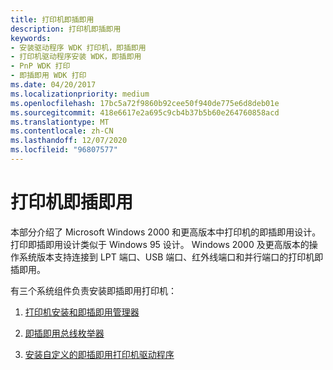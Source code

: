 ```yaml
---
title: 打印机即插即用
description: 打印机即插即用
keywords:
- 安装驱动程序 WDK 打印机，即插即用
- 打印机驱动程序安装 WDK，即插即用
- PnP WDK 打印
- 即插即用 WDK 打印
ms.date: 04/20/2017
ms.localizationpriority: medium
ms.openlocfilehash: 17bc5a72f9860b92cee50f940de775e6d8deb01e
ms.sourcegitcommit: 418e6617e2a695c9cb4b37b5b60e264760858acd
ms.translationtype: MT
ms.contentlocale: zh-CN
ms.lasthandoff: 12/07/2020
ms.locfileid: "96807577"
---
```

# <a name="plug-and-play-for-printers"></a>打印机即插即用





本部分介绍了 Microsoft Windows 2000 和更高版本中打印机的即插即用设计。 打印即插即用设计类似于 Windows 95 设计。 Windows 2000 及更高版本的操作系统版本支持连接到 LPT 端口、USB 端口、红外线端口和并行端口的打印机即插即用。

有三个系统组件负责安装即插即用打印机：

1.  [打印机安装和即插即用管理器](printer-installation-and-the-plug-and-play-manager.md)

2.  [即插即用总线枚举器](plug-and-play-bus-enumerators.md)

3.  [安装自定义的即插即用打印机驱动程序](installing-a-custom-plug-and-play-printer-driver.md)

 

 





